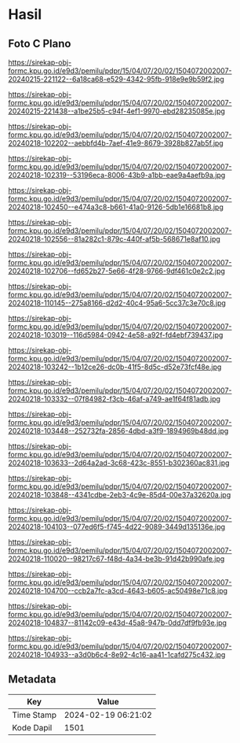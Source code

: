 # Hasil

## Foto C Plano

https://sirekap-obj-formc.kpu.go.id/e9d3/pemilu/pdpr/15/04/07/20/02/1504072002007-20240215-221122--6a18ca68-e529-4342-95fb-918e9e9b59f2.jpg

https://sirekap-obj-formc.kpu.go.id/e9d3/pemilu/pdpr/15/04/07/20/02/1504072002007-20240215-221438--a1be25b5-c94f-4ef1-9970-ebd28235085e.jpg

https://sirekap-obj-formc.kpu.go.id/e9d3/pemilu/pdpr/15/04/07/20/02/1504072002007-20240218-102202--aebbfd4b-7aef-41e9-8679-3928b827ab5f.jpg

https://sirekap-obj-formc.kpu.go.id/e9d3/pemilu/pdpr/15/04/07/20/02/1504072002007-20240218-102319--53196eca-8006-43b9-a1bb-eae9a4aefb9a.jpg

https://sirekap-obj-formc.kpu.go.id/e9d3/pemilu/pdpr/15/04/07/20/02/1504072002007-20240218-102450--e474a3c8-b661-41a0-9126-5db1e16681b8.jpg

https://sirekap-obj-formc.kpu.go.id/e9d3/pemilu/pdpr/15/04/07/20/02/1504072002007-20240218-102556--81a282c1-879c-440f-af5b-568671e8af10.jpg

https://sirekap-obj-formc.kpu.go.id/e9d3/pemilu/pdpr/15/04/07/20/02/1504072002007-20240218-102706--fd652b27-5e66-4f28-9766-9df461c0e2c2.jpg

https://sirekap-obj-formc.kpu.go.id/e9d3/pemilu/pdpr/15/04/07/20/02/1504072002007-20240218-110145--275a8166-d2d2-40c4-95a6-5cc37c3e70c8.jpg

https://sirekap-obj-formc.kpu.go.id/e9d3/pemilu/pdpr/15/04/07/20/02/1504072002007-20240218-103019--116d5984-0942-4e58-a92f-fd4ebf739437.jpg

https://sirekap-obj-formc.kpu.go.id/e9d3/pemilu/pdpr/15/04/07/20/02/1504072002007-20240218-103242--1b12ce26-dc0b-41f5-8d5c-d52e73fcf48e.jpg

https://sirekap-obj-formc.kpu.go.id/e9d3/pemilu/pdpr/15/04/07/20/02/1504072002007-20240218-103332--07f84982-f3cb-46af-a749-ae1f64f81adb.jpg

https://sirekap-obj-formc.kpu.go.id/e9d3/pemilu/pdpr/15/04/07/20/02/1504072002007-20240218-103448--252732fa-2856-4dbd-a3f9-1894969b48dd.jpg

https://sirekap-obj-formc.kpu.go.id/e9d3/pemilu/pdpr/15/04/07/20/02/1504072002007-20240218-103633--2d64a2ad-3c68-423c-8551-b302360ac831.jpg

https://sirekap-obj-formc.kpu.go.id/e9d3/pemilu/pdpr/15/04/07/20/02/1504072002007-20240218-103848--4341cdbe-2eb3-4c9e-85d4-00e37a32620a.jpg

https://sirekap-obj-formc.kpu.go.id/e9d3/pemilu/pdpr/15/04/07/20/02/1504072002007-20240218-104103--077ed6f5-f745-4d22-9089-3449d135136e.jpg

https://sirekap-obj-formc.kpu.go.id/e9d3/pemilu/pdpr/15/04/07/20/02/1504072002007-20240218-110020--98217c67-f48d-4a34-be3b-91d42b990afe.jpg

https://sirekap-obj-formc.kpu.go.id/e9d3/pemilu/pdpr/15/04/07/20/02/1504072002007-20240218-104700--ccb2a7fc-a3cd-4643-b605-ac50498e71c8.jpg

https://sirekap-obj-formc.kpu.go.id/e9d3/pemilu/pdpr/15/04/07/20/02/1504072002007-20240218-104837--81142c09-e43d-45a8-947b-0dd7df9fb93e.jpg

https://sirekap-obj-formc.kpu.go.id/e9d3/pemilu/pdpr/15/04/07/20/02/1504072002007-20240218-104933--a3d0b6c4-8e92-4c16-aa41-1cafd275c432.jpg


## Metadata

| Key        | Value               |
| ---------- | ------------------- |
| Time Stamp | 2024-02-19 06:21:02 |
| Kode Dapil | 1501                |



